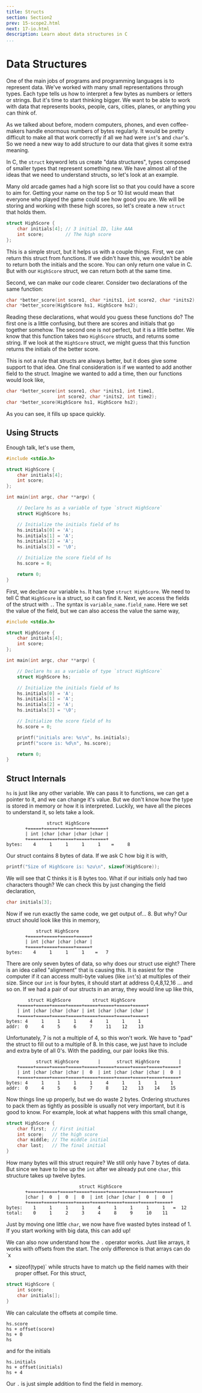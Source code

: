 ```yaml
---
title: Structs
section: Section2
prev: 15-scope2.html
next: 17-io.html
description: Learn about data structures in C
...
```


# Data Structures

One of the main jobs of programs and programming languages is to represent data.
We've worked with many small representations through types. Each type tells us
how to interpret a few bytes as numbers or letters or strings. But it's time to
start thinking bigger. We want to be able to work with data that represents
books, people, cars, cities, planes, or anything you can think of.

As we talked about before, modern computers, phones, and even coffee-makers
handle enormous numbers of bytes regularly. It would be pretty difficult to make
all that work correctly if all we had were `int`'s and `char`'s. So we need a
new way to add structure to our data that gives it some extra meaning.

In C, the `struct` keyword lets us create "data structures", types composed of
smaller types that represent something new. We have almost all of the ideas that
we need to understand structs, so let's look at an example.

Many old arcade games had a high score list so that you could have a score to
aim for. Getting your name on the top 5 or 10 list would mean that everyone who
played the game could see how good you are. We will be storing and working with
these high scores, so let's create a new `struct` that holds them.

```c
struct HighScore {
    char initials[4]; // 3 initial ID, like AAA
    int score;        // The high score
};
```

This is a simple struct, but it helps us with a couple things. First, we can
return this struct from functions. If we didn't have this, we wouldn't be able
to return both the initials and the score. You can only return one value in C.
But with our `HighScore` struct, we can return both at the same time.

Second, we can make our code clearer. Consider two declarations of the same
function:

```c
char *better_score(int score1, char *inits1, int score2, char *inits2);
char *better_score(HighScore hs1, HighScore hs2);
```

Reading these declarations, what would you guess these functions do? The first
one is a little confusing, but there are scores and initials that go together
somehow. The second one is not perfect, but it is a little better. We know that
this function takes two `HighScore` structs, and returns some string. If we look
at the `HighScore` struct, we might guess that this function returns the
initials of the better score.

This is not a rule that structs are always better, but it does give some support
to that idea. One final consideration is if we wanted to add another field to
the struct. Imagine we wanted to add a time, then our functions would look like,

```c
char *better_score(int score1, char *inits1, int time1,
                   int score2, char *inits2, int time2);
char *better_score(HighScore hs1, HighScore hs2);
```

As you can see, it fills up space quickly.

## Using Structs

Enough talk, let's use them,

```c
#include <stdio.h>

struct HighScore {
    char initials[4];
    int score;
};

int main(int argc, char **argv) {

    // Declare hs as a variable of type `struct HighScore`
    struct HighScore hs;

    // Initialize the initials field of hs
    hs.initials[0] = 'A';
    hs.initials[1] = 'A';
    hs.initials[2] = 'A';
    hs.initials[3] = '\0';

    // Initialize the score field of hs
    hs.score = 0;

    return 0;
}
```

First, we declare our variable `hs`. It has type `struct HighScore`. We need to
tell C that `HighScore` is a struct, so it can find it. Next, we access the
fields of the struct with `.`. The syntax is `variable_name.field_name`. Here we
set the value of the field, but we can also access the value the same way,

```c
#include <stdio.h>

struct HighScore {
    char initials[4];
    int score;
};

int main(int argc, char **argv) {

    // Declare hs as a variable of type `struct HighScore`
    struct HighScore hs;

    // Initialize the initials field of hs
    hs.initials[0] = 'A';
    hs.initials[1] = 'A';
    hs.initials[2] = 'A';
    hs.initials[3] = '\0';

    // Initialize the score field of hs
    hs.score = 0;

    printf("initials are: %s\n", hs.initials);
    printf("score is: %d\n", hs.score);

    return 0;
}
```

## Struct Internals

`hs` is just like any other variable. We can pass it to functions, we can get a
pointer to it, and we can change it's value. But we don't know how the type is
stored in memory or how it is interpreted. Luckily, we have all the pieces to
understand it, so lets take a look.

                   struct HighScore
           +=====+=====+=====+=====+=====+
           | int |char |char |char |char |
           +=====+=====+=====+=====+=====+
    bytes:    4     1     1     1     1    =     8

Our struct contains 8 bytes of data. If we ask C how big it is with,

```c
printf("Size of HighScore is: %zu\n", sizeof(HighScore));
```

We will see that C thinks it is 8 bytes too. What if our initials only had two
characters though? We can check this by just changing the field declaration,

```c
char initials[3];
```

Now if we run exactly the same code, we get output of... 8. But why? Our struct
should look like this in memory,

               struct HighScore
           +=====+=====+=====+=====+
           | int |char |char |char |
           +=====+=====+=====+=====+
    bytes:    4     1     1     1    =   7

There are only seven bytes of data, so why does our struct use eight? There is
an idea called "alignment" that is causing this. It is easiest for the computer
if it can access multi-byte values (like `int`'s) at multiples of their size.
Since our `int` is four bytes, it should start at address 0,4,8,12,16 ... and so
on. If we had a pair of our structs in an array, they would line up like this,

            struct HighScore        struct HighScore
        +=====+=====+=====+=====+=====+=====+=====+=====+
        | int |char |char |char | int |char |char |char |
        +=====+=====+=====+=====+=====+=====+=====+=====+
    bytes: 4     1     1     1     4     1     1     1
    addr:  0     4     5     6     7     11    12    13

Unfortunately, 7 is not a multiple of 4, so this won't work. We have to "pad"
the struct to fill out to a multiple of 8. In this case, we just have to include
and extra byte of all 0's. With the padding, our pair looks like this.

               struct HighScore       |      struct HighScore       |
        +=====+=====+=====+=====+=====+=====+=====+=====+=====+=====+
        | int |char |char |char |  0  | int |char |char |char |  0  |
        +=====+=====+=====+=====+=====+=====+=====+=====+=====+=====+
    bytes: 4     1     1     1     1     4     1     1     1     1
    addr:  0     4     5     6     7     8     12    13    14    15

Now things line up properly, but we do waste 2 bytes. Ordering structures to
pack them as tightly as possible is usually not very important, but it is good
to know. For example, look at what happens with this small change,

```c
struct HighScore {
    char first;  // First initial
    int score;   // the high score
    char middle; // The middle initial
    char last;   // The final initial
}
```

How many bytes will this struct require? We still only have 7 bytes of data. But
since we have to line up the `int` after we already put one `char`, this
structure takes up twelve bytes.

                               struct HighScore
           +=====+=====+=====+=====+=====+=====+=====+=====+=====+
           |char |  0  |  0  |  0  | int |char |char |  0  |  0  |
           +=====+=====+=====+=====+=====+=====+=====+=====+=====+
    bytes:    1     1     1     1     4     1     1     1     1   =  12
    total:    0     1     2     3     4     8     9     10    11

Just by moving one little `char`, we now have five wasted bytes instead of 1. If
you start working with big data, this can add up!

We can also now understand how the `.` operator works. Just like arrays, it
works with offsets from the start. The only difference is that arrays can do `x
* sizeof(type)` while structs have to match up the field names with their proper
offset. For this struct,

```c
struct HighScore {
    int score;
    char initials[];
}
```

We can calculate the offsets at compile time.

    hs.score
    hs + offset(score)
    hs + 0
    hs

and for the initials

    hs.initials
    hs + offset(initials)
    hs + 4

Our `.` is just simple addition to find the field in memory.
